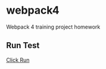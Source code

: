 # webpack4
Webpack 4 training project homework

## Run Test
[Click Run](https://cnwebdev.github.io/webpack4/)
